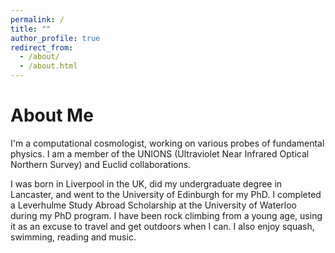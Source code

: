 ```yaml
---
permalink: /
title: ""
author_profile: true
redirect_from: 
  - /about/
  - /about.html
---
```


About Me
======
I'm a computational cosmologist, working on various probes of fundamental physics. I am a member of the UNIONS (Ultraviolet Near Infrared Optical Northern Survey) and Euclid collaborations.

I was born in Liverpool in the UK, did my undergraduate degree in Lancaster, and went to the University of Edinburgh for my PhD. I completed a Leverhulme Study Abroad Scholarship at the University of Waterloo during my PhD program. I have been rock climbing from a young age, using it as an excuse to travel and get outdoors when I can. I also enjoy squash, swimming, reading and music.



